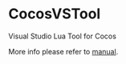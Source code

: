 # CocosVSTool
Visual Studio Lua Tool for Cocos

More info please refer to [manual](https://github.com/dongtaohan/CocosVSTool/blob/master/Document/Manual/CocosVS%20User%20Guide.md).
